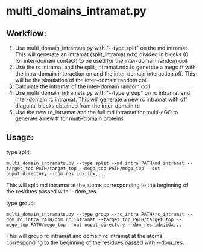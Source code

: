 # multi_domains_intramat.py

## Workflow:

1) Use multi_domain_intramats.py with "--type split" on the md intramat. This will generate an intramat (split_intramat.ndx) divided in blocks (0 for inter-domain contact) to be used for the inter-domain random coil
2) Use the rc intramat and the split_intramat.ndx to generate a mego ff with the intra-domain interaction on and the inter-domain interaction off. This will be the simulation of the inter-domain random coil.
3) Calculate the intramat of the inter-domain random coil
4) Use multi_domain_intramats.py with "--type group" on rc intramat and inter-domain rc intramat. This will generate a new rc intramat with off diagonal blocks obtained from the inter-domain rc
5) Use the new rc_intramat and the full md intramat for multi-eGO to generate a new ff for multi-domain proteins


## Usage:

type split:
```
multi_domain_intramats.py --type split --md_intra PATH/md_intramat --target_top PATH/target_top --mego_top PATH/mego_top --out ouput_directory --dom_res idx,idx,...
```
This will split md intramat at the atoms corresponding to the beginning of the residues passed with --dom_res.

type group:
```
multi_domain_intramats.py --type group --rc_intra PATH/rc_intramat --dom_rc_intra PATH/dom_rc_intramat --target_top PATH/target_top --mego_top PATH/mego_top --out ouput_directory --dom_res idx,idx,...
```
This will group rc intramat and domain rc intramat at the atoms corresponding to the beginning of the residues passed with --dom_res.
